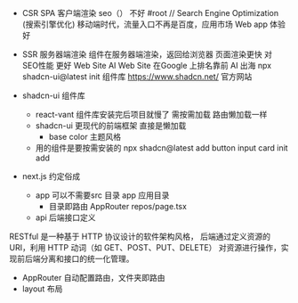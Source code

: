 - CSR SPA 客户端渲染 seo（） 不好 #root // Search Engine Optimization (搜索引擎优化)
    移动端时代，流量入口不再是百度，应用市场
    Web app 体验好

- SSR 服务器端渲染
    组件在服务器端渲染，返回给浏览器
    页面渲染更快 对 SEO性能 更好
    Web Site
    AI Web Site 在Google 上排名靠前
    AI 出海 
    npx shadcn-ui@latest init  组件库
    https://www.shadcn.net/ 官方网站
    
- shadcn-ui 组件库
  - react-vant 组件库安装完后项目就慢了
      需按需加载 路由懒加载一样
  - shadcn-ui 更现代的前端框架
      直接是懒加载
      - base color 主题风格
  - 用的组件是要按需安装的  npx shadcn@latest add button input card
      init 
      add

- next.js 约定俗成
    - app 
        可以不需要src 目录
        app 应用目录
        - 目录即路由
              AppRouter
              repos/page.tsx
    - api 
        后端接口定义

RESTful 是一种基于 HTTP 协议设计的软件架构风格，
后端通过定义资源的 URI，利用 HTTP 动词（如 GET、POST、PUT、DELETE）
对资源进行操作，实现前后端分离和接口的统一化管理。

- AppRouter
   自动配置路由，文件夹即路由
- layout
   布局
  